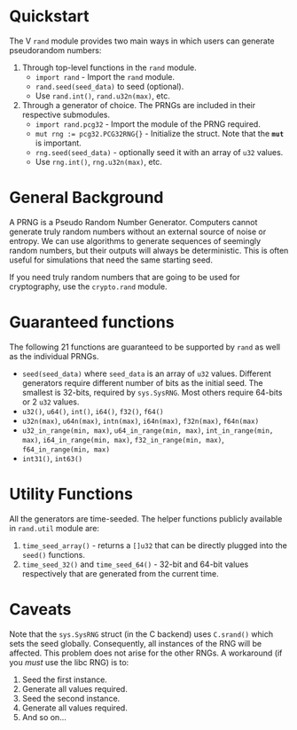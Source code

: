 # Quickstart

The V `rand` module provides two main ways in which users can generate pseudorandom numbers:

1. Through top-level functions in the `rand` module.
   - `import rand` - Import the `rand` module.
   - `rand.seed(seed_data)` to seed (optional).
   - Use `rand.int()`, `rand.u32n(max)`, etc.
2. Through a generator of choice. The PRNGs are included in their respective submodules.
   - `import rand.pcg32` - Import the module of the PRNG required.
   - `mut rng := pcg32.PCG32RNG{}` - Initialize the struct. Note that the **`mut`** is important.
   - `rng.seed(seed_data)` - optionally seed it with an array of `u32` values.
   - Use `rng.int()`, `rng.u32n(max)`, etc.

# General Background

A PRNG is a Pseudo Random Number Generator. 
Computers cannot generate truly random numbers without an external source of noise or entropy. 
We can use algorithms to generate sequences of seemingly random numbers, 
but their outputs will always be deterministic. 
This is often useful for simulations that need the same starting seed.

If you need truly random numbers that are going to be used for cryptography, 
use the `crypto.rand` module.

# Guaranteed functions

The following 21 functions are guaranteed to be supported by `rand` 
as well as the individual PRNGs.

- `seed(seed_data)` where `seed_data` is an array of `u32` values. 
    Different generators require different number of bits as the initial seed. 
    The smallest is 32-bits, required by `sys.SysRNG`. 
    Most others require 64-bits or 2 `u32` values.
- `u32()`, `u64()`, `int()`, `i64()`, `f32()`, `f64()`
- `u32n(max)`, `u64n(max)`, `intn(max)`, `i64n(max)`, `f32n(max)`, `f64n(max)`
- `u32_in_range(min, max)`, `u64_in_range(min, max)`, `int_in_range(min, max)`, 
    `i64_in_range(min, max)`, `f32_in_range(min, max)`, `f64_in_range(min, max)`
- `int31()`, `int63()`

# Utility Functions

All the generators are time-seeded. 
The helper functions publicly available in `rand.util` module are:

1. `time_seed_array()` - returns a `[]u32` that can be directly plugged into the `seed()` functions.
2. `time_seed_32()` and `time_seed_64()` - 32-bit and 64-bit values respectively
    that are generated from the current time.

# Caveats

Note that the `sys.SysRNG` struct (in the C backend) uses `C.srand()` which sets the seed globally.
Consequently, all instances of the RNG will be affected. 
This problem does not arise for the other RNGs. 
A workaround (if you _must_ use the libc RNG) is to:

1. Seed the first instance.
2. Generate all values required.
3. Seed the second instance.
4. Generate all values required.
5. And so on...
